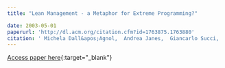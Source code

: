 ```yaml
---
title: "Lean Management - a Metaphor for Extreme Programming?"

date: 2003-05-01
paperurl: 'http://dl.acm.org/citation.cfm?id=1763875.1763880'
citation: ' Michela Dall&apos;Agnol,  Andrea Janes,  Giancarlo Succi,  Enrico Zaninotto, &quot;Lean Management - a Metaphor for Extreme Programming?.&quot;, 2003.'
---
```

[Access paper here](http://dl.acm.org/citation.cfm?id=1763875.1763880){:target="_blank"}
